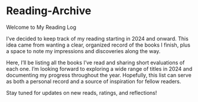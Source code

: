 # Reading-Archive

Welcome to My Reading Log

I’ve decided to keep track of my reading starting in 2024 and onward. This idea came from wanting a clear, organized record of the books I finish, plus a space to note my impressions and discoveries along the way.

Here, I’ll be listing all the books I’ve read and sharing short evaluations of each one. I’m looking forward to exploring a wide range of titles in 2024 and documenting my progress throughout the year. Hopefully, this list can serve as both a personal record and a source of inspiration for fellow readers.

Stay tuned for updates on new reads, ratings, and reflections!

